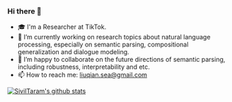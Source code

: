 ### Hi there 👋

- 🎓 I'm a Researcher at TikTok.
- 🔭 I’m currently working on research topics about natural language processing, especially on semantic parsing, compositional generalization and dialogue modeling.
- 👯 I’m happy to collaborate on the future directions of semantic parsing, including robustness, interpretability and etc.
- 📫 How to reach me: liuqian.sea@gmail.com

[![SivilTaram's github stats](https://github-readme-stats-git-masterorgs-github-readme-stats-team.vercel.app/api?username=SivilTaram&include_orgs=true)](https://github.com/anuraghazra/github-readme-stats)
